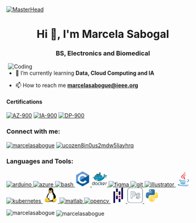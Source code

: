 [![MasterHead](https://www.microsoft.com/en-in/msidc/images/mwf/IDC-GIF-1259-x-472.gif)](https://marcelasabogue.io)


<h1 align="center">Hi 👋, I'm Marcela Sabogal</h1>
<h3 align="center">BS, Electronics and Biomedical </h3>

<img align="right" alt="Coding" width="500" src="http://www.closerver.com/wp-content/uploads/2022/10/banner_img-1.gif">

- 🌱 I’m currently learning **Data, Cloud Computing and IA**

- 📫 How to reach me **marcelasabogue@ieee.org**
#### Certifications
[![AZ-900](https://images.credly.com/size/240x240/images/be8fcaeb-c769-4858-b567-ffaaa73ce8cf/image.png)](https://learn.microsoft.com/en-us/users/marcelasabogal-3518/credentials/5d6b94d65bf76fd2?ref=https%3A%2F%2Fwww.linkedin.com%2F)
[![IA-900](https://images.credly.com/size/240x240/images/4136ced8-75d5-4afb-8677-40b6236e2672/azure-ai-fundamentals-600x600.png)](https://learn.microsoft.com/es-es/users/marcelasabogal-3518/credentials/1309defc799c5a16?ref=https%3A%2F%2Fwww.linkedin.com%2F)
[![DP-900](https://images.credly.com/size/240x240/images/70eb1e3f-d4de-4377-a062-b20fb29594ea/azure-data-fundamentals-600x600.png)](https://learn.microsoft.com/en-us/users/marcelasabogal-3518/credentials/cdd8cdab77d3d150?ref=https%3A%2F%2Fwww.linkedin.com%2F)

<h3 align="left">Connect with me:</h3>
<p align="left">

<a href="https://www.instagram.com/marcloud_tech/" target="blank"><img align="center" src="https://raw.githubusercontent.com/rahuldkjain/github-profile-readme-generator/master/src/images/icons/Social/instagram.svg" alt="marcelasabogue" height="30" width="40" /></a>
<a href="https://www.youtube.com/@marcloud_tech" target="blank"><img align="center" src="https://raw.githubusercontent.com/rahuldkjain/github-profile-readme-generator/master/src/images/icons/Social/youtube.svg" alt="ucozen8in0us2mdw5liayhrq" height="30" width="40" /></a>
</p>

<h3 align="left">Languages and Tools:</h3>
<p align="left"> <a href="https://www.arduino.cc/" target="_blank" rel="noreferrer"> <img src="https://cdn.worldvectorlogo.com/logos/arduino-1.svg" alt="arduino" width="40" height="40"/> </a> <a href="https://azure.microsoft.com/en-in/" target="_blank" rel="noreferrer"> <img src="https://www.vectorlogo.zone/logos/microsoft_azure/microsoft_azure-icon.svg" alt="azure" width="40" height="40"/> </a> <a href="https://www.gnu.org/software/bash/" target="_blank" rel="noreferrer"> <img src="https://www.vectorlogo.zone/logos/gnu_bash/gnu_bash-icon.svg" alt="bash" width="40" height="40"/> </a> <a href="https://www.cprogramming.com/" target="_blank" rel="noreferrer"> <img src="https://raw.githubusercontent.com/devicons/devicon/master/icons/c/c-original.svg" alt="c" width="40" height="40"/> </a> <a href="https://www.docker.com/" target="_blank" rel="noreferrer"> <img src="https://raw.githubusercontent.com/devicons/devicon/master/icons/docker/docker-original-wordmark.svg" alt="docker" width="40" height="40"/> </a> <a href="https://www.figma.com/" target="_blank" rel="noreferrer"> <img src="https://www.vectorlogo.zone/logos/figma/figma-icon.svg" alt="figma" width="40" height="40"/> </a> <a href="https://git-scm.com/" target="_blank" rel="noreferrer"> <img src="https://www.vectorlogo.zone/logos/git-scm/git-scm-icon.svg" alt="git" width="40" height="40"/> </a> <a href="https://www.adobe.com/in/products/illustrator.html" target="_blank" rel="noreferrer"> <img src="https://www.vectorlogo.zone/logos/adobe_illustrator/adobe_illustrator-icon.svg" alt="illustrator" width="40" height="40"/> </a> <a href="https://www.java.com" target="_blank" rel="noreferrer"> <img src="https://raw.githubusercontent.com/devicons/devicon/master/icons/java/java-original.svg" alt="java" width="40" height="40"/> </a> <a href="https://kubernetes.io" target="_blank" rel="noreferrer"> <img src="https://www.vectorlogo.zone/logos/kubernetes/kubernetes-icon.svg" alt="kubernetes" width="40" height="40"/> </a> <a href="https://www.linux.org/" target="_blank" rel="noreferrer"> <img src="https://raw.githubusercontent.com/devicons/devicon/master/icons/linux/linux-original.svg" alt="linux" width="40" height="40"/> </a> <a href="https://www.mathworks.com/" target="_blank" rel="noreferrer"> <img src="https://upload.wikimedia.org/wikipedia/commons/2/21/Matlab_Logo.png" alt="matlab" width="40" height="40"/> </a> <a href="https://opencv.org/" target="_blank" rel="noreferrer"> <img src="https://www.vectorlogo.zone/logos/opencv/opencv-icon.svg" alt="opencv" width="40" height="40"/> </a> <a href="https://pandas.pydata.org/" target="_blank" rel="noreferrer"> <img src="https://raw.githubusercontent.com/devicons/devicon/2ae2a900d2f041da66e950e4d48052658d850630/icons/pandas/pandas-original.svg" alt="pandas" width="40" height="40"/> </a> <a href="https://www.photoshop.com/en" target="_blank" rel="noreferrer"> <img src="https://raw.githubusercontent.com/devicons/devicon/master/icons/photoshop/photoshop-line.svg" alt="photoshop" width="40" height="40"/> </a> <a href="https://www.python.org" target="_blank" rel="noreferrer"> <img src="https://raw.githubusercontent.com/devicons/devicon/master/icons/python/python-original.svg" alt="python" width="40" height="40"/> </a> </p>

<p><img align="left" src="https://github-readme-stats.vercel.app/api/top-langs?username=marcelasabogue&show_icons=true&locale=en&layout=compact" alt="marcelasabogue" /></p>

<p>&nbsp;<img align="center" src="https://github-readme-stats.vercel.app/api?username=marcelasabogue&show_icons=true&locale=en" alt="marcelasabogue" /></p>


